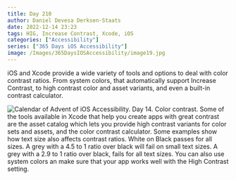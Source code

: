 ```yaml
---
title: Day 210
author: Daniel Devesa Derksen-Staats
date: 2022-12-14 23:23
tags: HIG, Increase Contrast, Xcode, iOS
categories: ["Accessibility"]
series: ["365 Days iOS Accessibility"]
image: /Images/365DaysIOSAccessibility/image19.jpg
---
```


iOS and Xcode provide a wide variety of tools and options to deal with color contrast ratios. From system colors, that automatically support Increase Contrast, to high contrast color and asset variants, and even a built-in contrast calculator.

![Calendar of Advent of iOS Accessibility. Day 14. Color contrast. Some of the tools available in Xcode that help you create apps with great contrast are the asset catalog which lets you provide high contrast variants for color sets and assets, and the color contrast calculator. Some examples show how text size also affects contrast ratios. White on Black passes for all sizes. A grey with a 4.5 to 1 ratio over black will fail on small text sizes. A grey with a 2.9 to 1 ratio over black, fails for all text sizes. You can also use system colors an make sure that your app works well with the High Contrast setting.](/Images/365DaysIOSAccessibility/image19.jpg)

